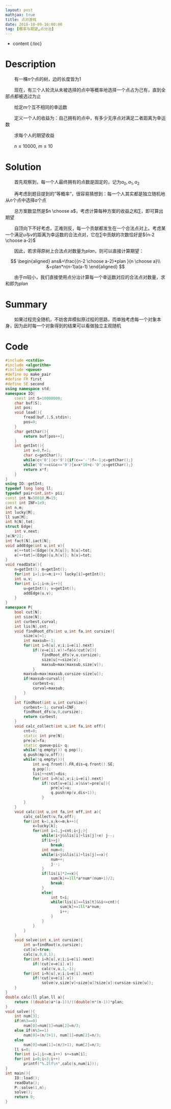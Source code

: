 ```yaml
---
layout: post
mathjax: true
title: 点对游戏
date: 2018-10-09-16:00:00
tag: [概率与期望,点分治]
---
```

* content
{:toc}
# Description

　　有一棵$n$个点的树，边的长度皆为1

　　现在，有三个人轮流从未被选择的点中等概率地选择一个点占为己有，直到全部点都被选过为止

　　给定$m$个互不相同的幸运数

　　定义一个人的收益为：自己拥有的点中，有多少无序点对满足二者距离为幸运数

　　求每个人的期望收益

　　$n \le 10000, \ m \le 10$



# Solution

　　首先观察到，每一个人最终拥有的点数是固定的，记为$a_0,a_1,a_2$

　　再考虑到题目提到的”等概率“，很容易猜想到：每一个人其实都是独立随机地从$n$个点中选择$a$个点

　　总方案数显然是$n \choose a$，考虑计算每种方案的收益之和$\sum$，即可算出期望

　　自顶向下不好考虑，正难则反，每一个贡献都发生在一个合法点对上。考虑某一个满足$u$与$v$的距离为幸运数的合法点对，它在$\sum$中贡献的次数恰好是${n-2 \choose a-2}$

　　因此，若求得原树上合法点对数量为$plan$，则可以直接计算期望：

$$
\begin{aligned}
ans&=\frac{{n-2 \choose a-2}*plan }{n \choose a}\\
&=plan*n(n-1)a(a-1)
\end{aligned}
$$

　　由于$m$较小，我们直接使用点分治计算每一个幸运数对应的合法点对数量，求和即为$plan$

# Summary

　　如果过程完全随机，不妨舍弃模拟原过程的思路，而单独考虑每一个对象本身，因为此时每一个对象得到的结果可以看做独立主观随机

# Code

```c++
#include <cstdio>
#include <algorithm>
#include <queue>
#define mp make_pair
#define FR first
#define SE second
using namespace std;
namespace IO{
    const int S=10000000;
    char buf[S];
    int pos;
    void load(){
        fread(buf,1,S,stdin);
        pos=0;
    }
    char getChar(){
        return buf[pos++];
    }
    int getInt(){
        int x=0,f=1;
        char c=getChar();
        while(c<'0'||c>'9'){if(c=='-')f=-1;c=getChar();}
        while('0'<=c&&c<='9'){x=x*10+c-'0';c=getChar();}
        return x*f;
    }
}
using IO::getInt;
typedef long long ll;
typedef pair<int,int> pii;
const int N=50010,M=15;
const int INF=1e9;
int n,m;
int lucky[M];
ll sum[M];
int h[N],tot;
struct Edge{
	int v,next;
}e[N*2];
int fact[N],iact[N];
void addEdge(int u,int v){
	e[++tot]=(Edge){v,h[u]}; h[u]=tot;
	e[++tot]=(Edge){u,h[v]}; h[v]=tot;
}
void readData(){
	n=getInt(); m=getInt();
	for(int i=1;i<=m;i++) lucky[i]=getInt();
	int u,v;
	for(int i=1;i<n;i++){
		u=getInt(); v=getInt();
		addEdge(u,v);
	}
}
namespace P{ 
	bool cut[N];
	int size[N];
	int curbest,curval;
	int lis[N],cnt;
	void findRoot_dfs(int u,int fa,int cursize){
		size[u]=1;
		int maxsub=-1;
		for(int i=h[u],v;i;i=e[i].next)
			if((v=e[i].v)!=fa&&!cut[v]){
				findRoot_dfs(v,u,cursize);
				size[u]+=size[v];
				maxsub=max(maxsub,size[v]);
			}
		maxsub=max(maxsub,cursize-size[u]);
		if(maxsub<curval){
			curbest=u;
			curval=maxsub;
		}
	}
	int findRoot(int u,int cursize){
		curbest=-1; curval=INF;
		findRoot_dfs(u,0,cursize);
		return curbest;
	}
	void calc_collect(int u,int fa,int off){
		cnt=0;
		static int pre[N];
		pre[u]=fa;
		static queue<pii> q;
		while(!q.empty()) q.pop();
		q.push(mp(u,off));
		while(!q.empty()){
			int u=q.front().FR,dis=q.front().SE;
			q.pop();
			lis[++cnt]=dis;
			for(int i=h[u],v;i;i=e[i].next)
				if(!cut[v=e[i].v]&&v!=pre[u]){
					pre[v]=u;
					q.push(mp(v,dis+1));
				}
		}
	}
	void calc(int u,int fa,int off,int a){
		calc_collect(u,fa,off);
		for(int k=1,x;k<=m;k++){
			x=lucky[k];
			for(int i=1,j=cnt;i<j;){
				while(i<j&&lis[i]+lis[j]>x) j--;
				if(i>=j)
					break;
				int num=0;
				while(i<j&&lis[i]+lis[j]==x){
					num++;
					j--;
				}
				if(lis[i]*2==x){
					sum[k]+=1ll*a*num*(num+1)/2;
					break;
				}
				else{
					int t=i;
					while(lis[i]==lis[t]&&i<=cnt){
						sum[k]+=1ll*a*num;
						i++;
					}
				}
			}
		}
	}
	void solve(int x,int cursize){
		int u=findRoot(x,cursize);
		cut[u]=true;
		calc(u,0,0,1);
		for(int i=h[u],v;i;i=e[i].next)
			if(!cut[v=e[i].v])
				calc(v,u,1,-1);
		for(int i=h[u],v;i;i=e[i].next)
			if(!cut[v=e[i].v])
				solve(v,size[v]<size[u]?size[v]:cursize-size[u]);
	}
}
double calc(ll plan,ll a){
	return ((double)a*(a-1))/((double)n*(n-1))*plan;
}
void solve(){
	int num[3];
	if(n%3==0)
		num[0]=num[1]=num[2]=n/3;
	else if(n%3==1)
		num[0]=(n/3+1), num[1]=num[2]=n/3;
	else
		num[0]=num[1]=(n/3+1), num[2]=n/3;
	ll s=0;
	for(int i=1;i<=m;i++) s+=sum[i];
	for(int i=0;i<3;i++)
		printf("%.2lf\n",calc(s,num[i]));
}
int main(){
	IO::load();
	readData();
	P::solve(1,n);
	solve();
	return 0;
}
```

